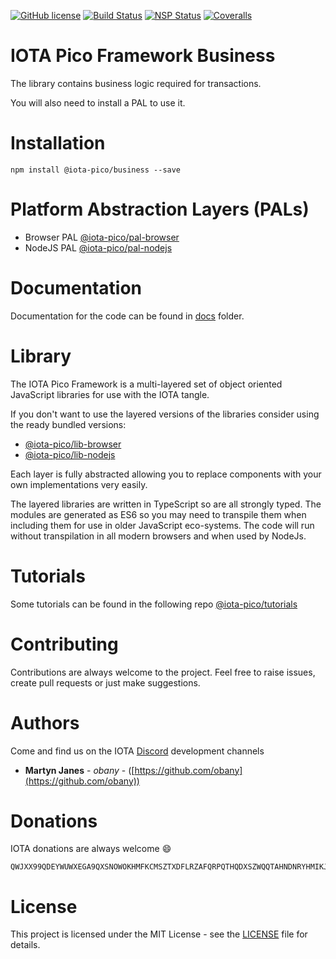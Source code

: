 [![GitHub license](https://img.shields.io/badge/license-MIT-blue.svg)](https://raw.githubusercontent.com/iota-pico/business/master/LICENSE) [![Build Status](https://travis-ci.org/iota-pico/business.svg?branch=master)](https://travis-ci.org/iota-pico/business) [![NSP Status](https://nodesecurity.io/orgs/iota-pico/projects/cfd72d3c-b3ed-45f3-808a-9b3f7d0d821c)](https://nodesecurity.io/orgs/iota-pico/projects/cfd72d3c-b3ed-45f3-808a-9b3f7d0d821c)
[![Coveralls](https://img.shields.io/coveralls/iota-pico/business.svg)](https://coveralls.io/github/iota-pico/business)

# IOTA Pico Framework Business

The library contains business logic required for transactions.

You will also need to install a PAL to use it.

# Installation

```shell
npm install @iota-pico/business --save
```

# Platform Abstraction Layers (PALs)

* Browser PAL [@iota-pico/pal-browser](https://github.com/iota-pico/pal-browser)
* NodeJS PAL [@iota-pico/pal-nodejs](https://github.com/iota-pico/pal-nodejs)

# Documentation

Documentation for the code can be found in [docs](./docs/README.md) folder.

# Library

The IOTA Pico Framework is a multi-layered set of object oriented JavaScript libraries for use with the IOTA tangle.

If you don't want to use the layered versions of the libraries consider using the  ready bundled versions:
* [@iota-pico/lib-browser](https://github.com/iota-pico/lib-browser)
* [@iota-pico/lib-nodejs](https://github.com/iota-pico/lib-nodejs)

Each layer is fully abstracted allowing you to replace components with your own implementations very easily.

The layered libraries are written in TypeScript so are all strongly typed. The modules are generated as ES6 so you may need to transpile them when including them for use in older JavaScript eco-systems. The code will run without transpilation in all modern browsers and when used by NodeJs.

# Tutorials

Some tutorials can be found in the following repo [@iota-pico/tutorials](https://github.com/iota-pico/tutorials)


# Contributing

Contributions are always welcome to the project. Feel free to raise issues, create pull requests or just make suggestions.

# Authors

Come and find us on the IOTA [Discord](https://discordapp.com/invite/fNGZXvh) development channels

* **Martyn Janes** - *obany* - ([https://github.com/obany](https://github.com/obany))

# Donations

IOTA donations are always welcome :smile:
```shell
QWJXX99QDEYWUWXEGA9QXSNOWOKHMFKCMSZTXDFLRZAFQRPQTHQDXSZWQQTAHNDNRYHMIKJYWQLKTFHBWSAOJDHAMB
```

# License

This project is licensed under the MIT License - see the [LICENSE](./LICENSE) file for details.
